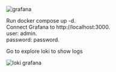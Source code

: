 ![grafana](https://github.com/user-attachments/assets/f676437e-0312-46ea-8add-8303dc0cb304)

Run docker compose up -d.<br>
Connect Grafana to http://localhost:3000.<br>
   user: admin.<br>
   password: password.<br>

Go to explore loki to show logs<br>

![loki grafana](https://github.com/user-attachments/assets/c74543a3-f20c-4d35-af4a-292bf238db9e)
